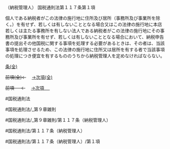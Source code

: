 （納税管理人）
国税通則法第１１７条第１項

個人である納税者がこの法律の施行地に住所及び居所（事務所及び事業所を除く。）を有せず、若しくは有しないこととなる場合又はこの法律の施行地に本店若しくは主たる事務所を有しない法人である納税者がこの法律の施行地にその事務所及び事業所を有せず、若しくは有しないこととなる場合において、納税申告書の提出その他国税に関する事項を処理する必要があるときは、その者は、当該事項を処理させるため、この法律の施行地に住所又は居所を有する者で当該事項の処理につき便宜を有するもののうちから納税管理人を定めなければならない。

[条(全)](国税通則法＿＿＿＿＿第１１７条_.md)

~~前項(全)←~~　  [→次項(全)](国税通則法＿＿＿＿＿第１１７条第２項_.md)

~~前項 　 ←~~　  [→次項 　 ](国税通則法＿＿＿＿＿第１１７条第２項.md)



#国税通則法

#国税通則法/_第９章雑則

#国税通則法/_第９章雑則/第１１７条（納税管理人）

#国税通則法/第１１７条（納税管理人）

#国税通則法/第１１７条（納税管理人）/第１項

